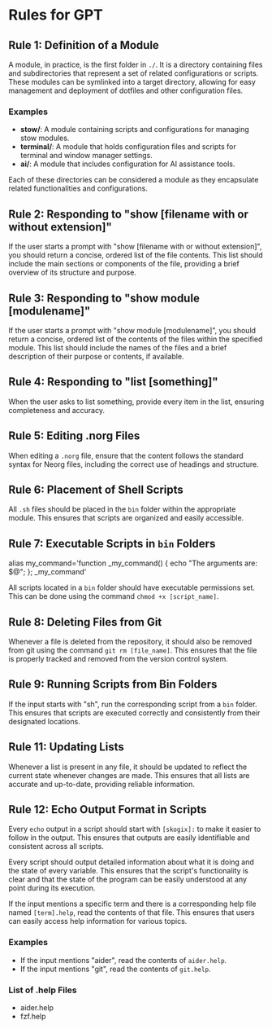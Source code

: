 # Rules for GPT

## Rule 1: Definition of a Module

A module, in practice, is the first folder in `./`. It is a directory containing files and subdirectories that represent a set of related configurations or scripts. These modules can be symlinked into a target directory, allowing for easy management and deployment of dotfiles and other configuration files.

### Examples

- **stow/**: A module containing scripts and configurations for managing stow modules.
- **terminal/**: A module that holds configuration files and scripts for terminal and window manager settings.
- **ai/**: A module that includes configuration for AI assistance tools.

Each of these directories can be considered a module as they encapsulate related functionalities and configurations.

## Rule 2: Responding to "show [filename with or without extension]"

If the user starts a prompt with "show [filename with or without extension]", you should return a concise, ordered list of the file contents. This list should include the main sections or components of the file, providing a brief overview of its structure and purpose.

## Rule 3: Responding to "show module [modulename]"

If the user starts a prompt with "show module [modulename]", you should return a concise, ordered list of the contents of the files within the specified module. This list should include the names of the files and a brief description of their purpose or contents, if available.

## Rule 4: Responding to "list [something]"

When the user asks to list something, provide every item in the list, ensuring completeness and accuracy.

## Rule 5: Editing .norg Files

When editing a `.norg` file, ensure that the content follows the standard syntax for Neorg files, including the correct use of headings and structure.

## Rule 6: Placement of Shell Scripts

All `.sh` files should be placed in the `bin` folder within the appropriate module. This ensures that scripts are organized and easily accessible.

## Rule 7: Executable Scripts in `bin` Folders

alias my_command='function _my_command() { echo "The arguments are: $@"; }; _my_command'

All scripts located in a `bin` folder should have executable permissions set. This can be done using the command `chmod +x [script_name]`.

## Rule 8: Deleting Files from Git

Whenever a file is deleted from the repository, it should also be removed from git using the command `git rm [file_name]`. This ensures that the file is properly tracked and removed from the version control system.

## Rule 9: Running Scripts from Bin Folders

If the input starts with "sh", run the corresponding script from a `bin` folder. This ensures that scripts are executed correctly and consistently from their designated locations.

## Rule 11: Updating Lists

Whenever a list is present in any file, it should be updated to reflect the current state whenever changes are made. This ensures that all lists are accurate and up-to-date, providing reliable information.

## Rule 12: Echo Output Format in Scripts

Every `echo` output in a script should start with `[skogix]:` to make it easier to follow in the output. This ensures that outputs are easily identifiable and consistent across all scripts.

Every script should output detailed information about what it is doing and the state of every variable. This ensures that the script's functionality is clear and that the state of the program can be easily understood at any point during its execution.

If the input mentions a specific term and there is a corresponding help file named `[term].help`, read the contents of that file. This ensures that users can easily access help information for various topics.

### Examples

- If the input mentions "aider", read the contents of `aider.help`.
- If the input mentions "git", read the contents of `git.help`.

### List of .help Files

- aider.help
- fzf.help
